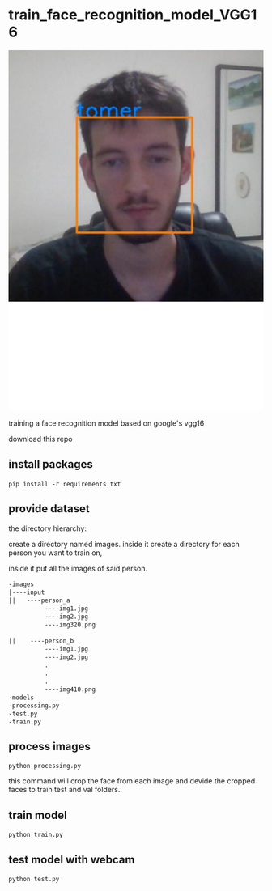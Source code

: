 # train_face_recognition_model_VGG16

![alt text](https://github.com/tomer-erez/train_face_recognition_model_VGG16/blob/master/tomerfax.jpg)


training a face recognition model based on google's vgg16

download this repo

## install packages
```
pip install -r requirements.txt
```

## provide dataset

the directory hierarchy:

create a directory named images. inside it create a directory for each person you want to train on,

inside it put all the images of said person.
```
-images
|----input
||   ----person_a
          ----img1.jpg
          ----img2.jpg
          ----img320.png
          
||    ----person_b
          ----img1.jpg
          ----img2.jpg
          .
          .
          .
          ----img410.png
-models
-processing.py
-test.py
-train.py
```

## process images

```
python processing.py
```

this command will crop the face from each image and devide the cropped faces to train test and val folders. 


## train model
```
python train.py
```

## test model with webcam

```
python test.py
```




